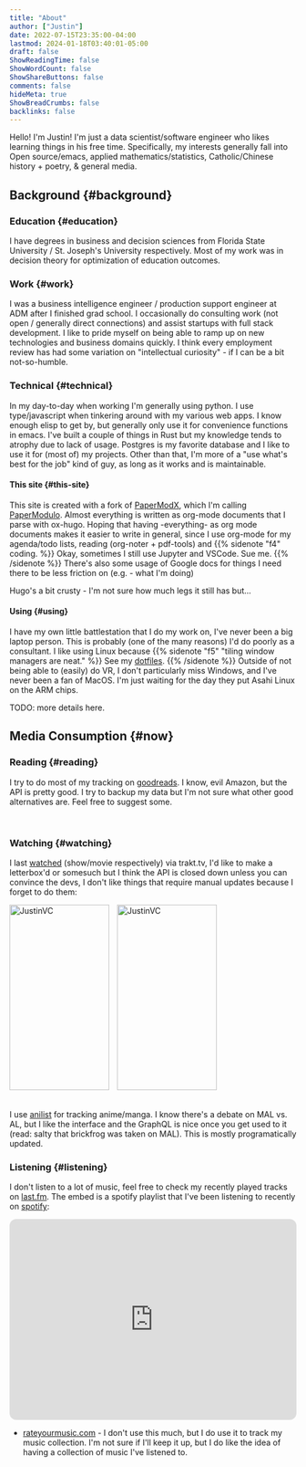```yaml
---
title: "About"
author: ["Justin"]
date: 2022-07-15T23:35:00-04:00
lastmod: 2024-01-18T03:40:01-05:00
draft: false
ShowReadingTime: false
ShowWordCount: false
ShowShareButtons: false
comments: false
hideMeta: true
ShowBreadCrumbs: false
backlinks: false
---
```


Hello! I'm Justin! I'm just a data scientist/software engineer who likes
learning things in his free time. Specifically, my interests generally fall into
Open source/emacs, applied mathematics/statistics, Catholic/Chinese history + poetry, & general media.

<section class="outline-1nil">

## Background {#background}


<div class="outline-2nil">

### Education {#education}

I have degrees in business and decision sciences from Florida State University / St. Joseph's University respectively. Most of my work was in decision theory for optimization of education outcomes. 

### Work {#work}

I was a business intelligence engineer / production support engineer at ADM after I finished grad school. I occasionally do consulting work (not open / generally direct connections) and assist startups with full stack development. I like to pride myself on being able to ramp up on new technologies and business domains quickly. I think every employment review has had some variation on "intellectual curiosity" - if I can be a bit not-so-humble.

<div class="outline-2nil">

### Technical {#technical}

In my day-to-day when working I'm generally using python. I use type/javascript when tinkering around with my various web apps. I know enough elisp to get by, but generally only use it for convenience functions in emacs. I've built a couple of things in Rust but my knowledge tends to atrophy due to lack of usage. Postgres is my favorite database and I like to use it for (most of) my projects. Other than that, I'm more of a "use what's best for the job" kind of guy, as long as it works and is maintainable.

<div class="outline-3nil">

#### This site {#this-site}

This site is created with a fork of [PaperModX](https://www.github.com/reorx/hugo-PaperModX), which I'm calling [PaperModulo](https://www.github.com/brickfrog/hugo-PaperModulo).
Almost everything is written as org-mode documents that I parse with ox-hugo. Hoping
that having -everything- as org mode documents makes it easier to write in
general, since I use org-mode for my agenda/todo lists, reading (org-noter +
pdf-tools) and {{% sidenote "f4"  coding. %}} Okay, sometimes I still use Jupyter and VSCode. Sue me. {{% /sidenote %}} There's also some usage of Google docs for things I need there to be
less friction on (e.g. - what I'm doing)

Hugo's a bit crusty - I'm not sure how much legs it still has but...

</div>

<div class="outline-3nil">

#### Using {#using}

I have my own little battlestation that I do my work on, I've never been a big
laptop person. This is probably (one of the many reasons) I'd do poorly as a
consultant. I like using Linux because {{% sidenote "f5"  "tiling window managers are neat." %}} See my [dotfiles](https://github.com/brickfrog/.dotfiles). {{% /sidenote %}} Outside
of not being able to (easily) do VR, I don't particularly miss Windows, and I've
never been a fan of MacOS. I'm just waiting for the day they put Asahi Linux on
the ARM chips.

TODO: more details here.

</div>

</div>

</section>

<section class="outline-1nil">

## Media Consumption {#now}

<div class="outline-2nil">

### Reading {#reading}

I try to do most of my tracking on [goodreads](https://www.goodreads.com/brickfrog). I know, evil Amazon, but the API is pretty good. I try to backup my data but I'm not sure what other good alternatives are. Feel free to suggest some.

<div class="now-content-box">
<script src="https://www.goodreads.com/review/grid_widget/46714580.Justin's%20bookshelf:%20currently-reading?cover_size=medium&hide_link=true&hide_title=true&num_books=25&order=d&shelf=currently-reading&sort=date_read&widget_id=1674169459" type="text/javascript"></script>
</div><br>

</div>

<div class="outline-2nil">

### Watching {#watching}

I last [watched](https://trakt.tv/users/justinvc) (show/movie respectively) via trakt.tv, I'd like to make a letterbox'd or somesuch but I think the API is closed down unless you can convince the devs, I don't like things that require manual updates because I forget to do them:

<div class="movie_container">
  <img width="175" height="325" alt="JustinVC" src="https://widgets.trakt.tv/users/8eddcd2112f27c92ab4c9835efb9c787/watched/poster@2x.jpg?type=episode" />
  <img width="175" height="325" alt="JustinVC" src="https://widgets.trakt.tv/users/8eddcd2112f27c92ab4c9835efb9c787/watched/poster@2x.jpg?type=movie" />
</div><br>

I use [anilist](https://anilist.co/user/brickfrog/) for tracking anime/manga. I
know there's a debate on MAL vs. AL, but I like the interface and the GraphQL is nice
once you get used to it (read: salty that brickfrog was taken on MAL). This is mostly programatically updated.

<script src="/js/anilist-card.js"></script>
<div id="anilist-card-container"></div>
</div>

<div class="outline-2nil">

### Listening {#listening}

I don't listen to a lot of music, feel free to check my recently played tracks on [last.fm](https://www.last.fm/user/justinvc). The embed is a spotify playlist that I've been listening to recently on [spotify](https://open.spotify.com/user/1cvou29st17ac3qu1hzhnq7fw?si=9f1a873775c44bb6):

<iframe style="border-radius:12px" src="https://open.spotify.com/embed/playlist/7B59KOR8L74iH5La7ZrntW?utm_source=generator&theme=0" width="100%" height="352" frameBorder="0" allowfullscreen="" allow="autoplay; clipboard-write; encrypted-media; fullscreen; picture-in-picture" loading="lazy"></iframe>

- [rateyourmusic.com](https://rateyourmusic.com/~justinvc) - I don't use this much, but I do use it to track my music collection. I'm not sure if I'll keep it up, but I do like the idea of having a collection of music I've listened to.

</div>
</section>

<style>

img {
          display: inline-block;
          margin-right: 10px;
          align-items: center;
}

#google-doc-container .table {
    display: none;
}
</style>